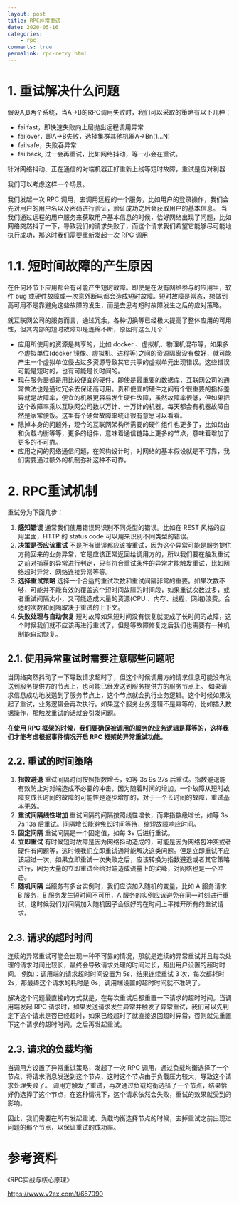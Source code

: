 ```yaml
---
layout: post
title: RPC异常重试
date: 2020-05-16
categories:
    - rpc
comments: true
permalink: rpc-retry.html
---
```


# 1. 重试解决什么问题
假设A,B两个系统，当A->B的RPC调用失败时，我们可以采取的策略有以下几种：

- failfast，即快速失败向上层抛出远程调用异常
- failover，即A->B失败，选择集群其他机器A->Bn(1…N)
- failsafe，失败吞异常
- failback, 过一会再重试，比如网络抖动，等一小会在重试。

针对网络抖动、正在通信的对端机器正好重新上线等短时故障，重试是应对利器

我们可以考虑这样一个场景。

我们发起一次 RPC 调用，去调用远程的一个服务，比如用户的登录操作，我们会先对用户的用户名以及密码进行验证，验证成功之后会获取用户的基本信息。
当我们通过远程的用户服务来获取用户基本信息的时候，恰好网络出现了问题，比如网络突然抖了一下，导致我们的请求失败了，而这个请求我们希望它能够尽可能地执行成功，那这时我们需要重新发起一次 RPC 调用

# 1.1. 短时间故障的产生原因
在任何环节下应用都会有可能产生短时故障。即使是在没有网络参与的应用里，软件 bug 或硬件故障或一次意外断电都会造成短时故障。短时故障是常态，想做到高可用不是靠避免这些故障的发生，而是去思考短时故障发生之后的应对策略。

就互联网公司的服务而言，通过冗余，各种切换等已经极大提高了整体应用的可用性，但其内部的短时故障却是连绵不断，原因有这么几个：

- 应用所使用的资源是共享的，比如 docker 、虚拟机、物理机混布等，如果多个虚拟单位(docker 镜像、虚拟机、进程等)之间的资源隔离没有做好，就可能产生一个虚拟单位侵占过多资源导致其它共享的虚拟单元出现错误。这些错误可能是短时的，也有可能是长时间的。
- 现在服务器都是用比较便宜的硬件，即使是最重要的数据库，互联网公司的通常做法也是通过冗余去保证高可用。贵和便宜的硬件之间有个很重要的指标差异就是故障率，便宜的机器更容易发生硬件故障，虽然故障率很低，但如果把这个故障率乘以互联网公司数以万计、十万计的机器，每天都会有机器故障自然是家常便饭。这里有个硬盘故障率统计很有意思可以看看。
- 除掉本身的问题外，现今的互联网架构所需要的硬件组件也更多了，比如路由和负载均衡等等，更多的组件，意味着通信链路上更多的节点，意味着增加了更多的不可靠。
- 应用之间的网络通信问题，在架构设计时，对网络的基本假设就是不可靠，我们需要通过额外的机制弥补这种不可靠。

# 2. RPC重试机制

重试分为下面几步：

1. **感知错误** 通常我们使用错误码识别不同类型的错误。比如在 REST 风格的应用里面，HTTP 的 status code 可以用来识别不同类型的错误。
2. **决策是否应该重试** 不是所有错误都应该被重试，因为这个异常可能是服务提供方抛回来的业务异常，它是应该正常返回给调用方的，所以我们要在触发重试之前对捕获的异常进行判定，只有符合重试条件的异常才能触发重试，比如网络超时异常、网络连接异常等等。
3. **选择重试策略** 选择一个合适的重试次数和重试间隔非常的重要。如果次数不够，可能并不能有效的覆盖这个短时间故障的时间段，如果重试次数过多，或者重试间隔太小，又可能造成大量的资源(CPU 、内存、线程、网络)浪费。合适的次数和间隔取决于重试的上下文。
4. **失败处理与自动恢复** 短时故障如果短时间没有恢复就变成了长时间的故障，这个时候我们就不应该再进行重试了，但是等故障修复之后我们也需要有一种机制能自动恢复。

## 2.1. 使用异常重试时需要注意哪些问题呢

当网络突然抖动了一下导致请求超时了，但这个时候调用方的请求信息可能没有发送到服务提供方的节点上，也可能已经发送到服务提供方的服务节点上。
如果请求信息成功地发送到了服务节点上，这个节点就会执行业务逻辑。这个时候如果发起了重试，业务逻辑会再次执行。如果这个服务业务逻辑不是幂等的，比如插入数据操作，那触发重试的话就会引发问题。

**在使用 RPC 框架的时候，我们要确保被调用的服务的业务逻辑是幂等的，这样我们才能考虑根据事件情况开启 RPC 框架的异常重试功能。**

## 2.2. 重试的时间策略

1. **指数避退** 重试间隔时间按照指数增长，如等 3s 9s 27s 后重试。指数避退能有效防止对对端造成不必要的冲击，因为随着时间的增加，一个故障从短时故障变成长时间的故障的可能性是逐步增加的，对于一个长时间的故障，重试基本无效。
2. **重试间隔线性增加** 重试间隔的间隔按照线性增长，而非指数级增长，如等 3s 7s 13s 后重试。间隔增长能避免长时间等待，缩短故障响应时间。
3. **固定间隔** 重试间隔是一个固定值，如每 3s 后进行重试。
4. **立即重试** 有时候短时故障是因为网络抖动造成的，可能是因为网络包冲突或者硬件有问题等，这时候我们立即重试通常能解决这类问题。但是立即重试不应该超过一次，如果立即重试一次失败之后，应该转换为指数避退或者其它策略进行，因为大量的立即重试会给对端造成流量上的尖峰，对网络也是一个冲击。
5. **随机间隔** 当服务有多台实例时，我们应该加入随机的变量，比如 A 服务请求 B 服务，B 服务发生短时间不可用，A 服务的实例应该避免在同一时刻进行重试，这时候我们对间隔加入随机因子会很好的在时间上平摊开所有的重试请求。

## 2.3. 请求的超时时间
连续的异常重试可能会出现一种不可靠的情况，那就是连续的异常重试并且每次处理的请求时间比较长，最终会导致请求处理的时间过长，超出用户设置的超时时间。
例如：调用端的请求超时时间设置为 5s，结果连续重试 3 次，每次都耗时 2s，那最终这个请求的耗时是 6s，调用端设置的超时时间就不准确了。

解决这个问题最直接的方式就是，在每次重试后都重置一下请求的超时时间。当调用端发起 RPC 请求时，如果发送请求发生异常并触发了异常重试，我们可以先判定下这个请求是否已经超时，如果已经超时了就直接返回超时异常，否则就先重置下这个请求的超时时间，之后再发起重试。

## 2.3. 请求的负载均衡
当调用方设置了异常重试策略，发起了一次 RPC 调用，通过负载均衡选择了一个节点，将请求消息发送到这个节点，这时这个节点由于负载压力较大，导致这个请求处理失败了。
调用方触发了重试，再次通过负载均衡选择了一个节点，结果恰好仍选择了这个节点，在这种情况下，这个请求依然会失败，重试的效果就受到的影响。

因此，我们需要在所有发起重试、负载均衡选择节点的时候，去掉重试之前出现过问题的那个节点，以保证重试的成功率。

# 参考资料

《RPC实战与核心原理》

https://www.v2ex.com/t/657090
